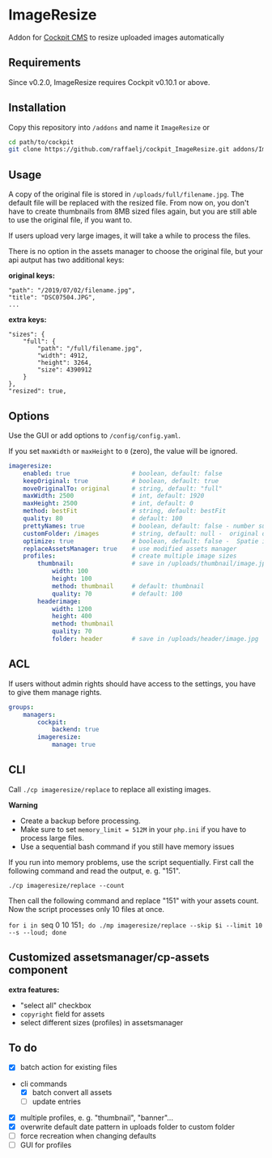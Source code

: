 # ImageResize

Addon for [Cockpit CMS][1] to resize uploaded images automatically

## Requirements

Since v0.2.0, ImageResize requires Cockpit v0.10.1 or above.

## Installation

Copy this repository into `/addons` and name it `ImageResize` or

```bash
cd path/to/cockpit
git clone https://github.com/raffaelj/cockpit_ImageResize.git addons/ImageResize
```

## Usage

A copy of the original file is stored in `/uploads/full/filename.jpg`. The default file will be replaced with the resized file. From now on, you don't have to create thumbnails from 8MB sized files again, but you are still able to use the original file, if you want to.

If users upload very large images, it will take a while to process the files.

There is no option in the assets manager to choose the original file, but your api autput has two additional keys:

**original keys:**

```
"path": "/2019/07/02/filename.jpg",
"title": "DSC07504.JPG",
...
```

**extra keys:**

```
"sizes": {
    "full": {
        "path": "/full/filename.jpg",
        "width": 4912,
        "height": 3264,
        "size": 4390912
    }
},
"resized": true,
```

## Options

Use the GUI or add options to `/config/config.yaml`.

If you set `maxWidth` or `maxHeight` to `0` (zero), the value will be ignored.

```yaml
imageresize:
    enabled: true                 # boolean, default: false
    keepOriginal: true            # boolean, default: true
    moveOriginalTo: original      # string, default: "full"
    maxWidth: 2500                # int, default: 1920
    maxHeight: 2500               # int, default: 0
    method: bestFit               # string, default: bestFit
    quality: 80                   # default: 100
    prettyNames: true             # boolean, default: false - number suffix instead of uniqid pefix
    customFolder: /images         # string, default: null -  original date pattern folder
    optimize: true                # boolean, default: false -  Spatie image optimizer
    replaceAssetsManager: true    # use modified assets manager
    profiles:                     # create multiple image sizes
        thumbnail:                # save in /uploads/thumbnail/image.jpg
            width: 100
            height: 100
            method: thumbnail     # default: thumbnail
            quality: 70           # default: 100
        headerimage:
            width: 1200
            height: 400
            method: thumbnail
            quality: 70
            folder: header        # save in /uploads/header/image.jpg
```

## ACL

If users without admin rights should have access to the settings, you have to give them manage rights.

```yaml
groups:
    managers:
        cockpit:
            backend: true
        imageresize:
            manage: true
```

## CLI

Call `./cp imageresize/replace` to replace all existing images.

**Warning**

* Create a backup before processing.
* Make sure to set `memory_limit = 512M` in your `php.ini` if you have to process large files.
* Use a sequential bash command if you still have memory issues

If you run into memory problems, use the script sequentially. First call the following command and read the output, e. g. "151".

`./cp imageresize/replace --count`

Then call the following command and replace "151" with your assets count.
Now the script processes only 10 files at once.

`for i in `seq 0 10 151`; do ./mp imageresize/replace --skip $i --limit 10 --s --loud; done`

## Customized assetsmanager/cp-assets component

**extra features:**

* "select all" checkbox
* `copyright` field for assets
* select different sizes (profiles) in assetsmanager

## To do

* [x] batch action for existing files
* cli commands
  * [x] batch convert all assets
  * [ ] update entries
* [x] multiple profiles, e. g. "thumbnail", "banner"...
* [x] overwrite default date pattern in uploads folder to custom folder
* [ ] force recreation when changing defaults
* [ ] GUI for profiles

[1]: https://github.com/agentejo/cockpit/
